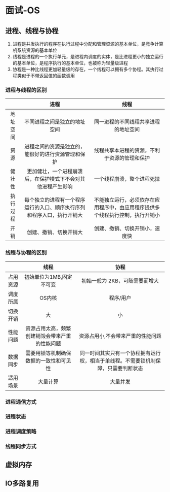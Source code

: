 # 面试-OS

## 进程、线程与协程

1. 进程是并发执行的程序在执行过程中分配和管理资源的基本单位，是竞争计算机系统资源的基本单位
2. 线程是进程的一个执行单元，是进程内调度的实体，是比进程更小的独立运行的基本单位，是程序执行的基本单位，也被称为轻量级进程
3. 协程是一种比线程更加轻量级的存在，一个线程可以拥有多个协程。其执行过程类似于不带返回值的函数调用



### 进程与线程的区别

|          |                             进程                             |                             线程                             |
| :------: | :----------------------------------------------------------: | :----------------------------------------------------------: |
| 地址空间 |                 不同进程之间是独立的地址空间                 |             同一进程的不同线程共享进程的地址空间             |
|   资源   |      进程之间的资源是独立的，能很好的进行资源管理和保护      |         线程共享本进程的资源，不利于资源的管理和保护         |
|  健壮性  | 更加健壮，一个进程崩溃后，在保护模式下不会对其他进程产生影响 |                  一个线程崩溃，整个进程死掉                  |
| 执行过程 | 每个独立的进程有一个程序运行的入口、顺序执行序列和程序入口，执行开销大 | 不能独立运行，必须依存在应用程序中，由应用程序提供多个线程执行控制，执行开销小 |
|   开销   |                    创建、撤销、切换开销大                    |                创建、撤销、切换开销小，速度快                |



### 线程与协程的区别

|          |                      线程                      |                             协程                             |
| :------: | :--------------------------------------------: | :----------------------------------------------------------: |
| 占用资源 |            初始单位为1MB,固定不可变            |                初始一般为 2KB，可随需要而增大                |
| 调度所属 |                     OS内核                     |                          程序/用户                           |
| 切换开销 |                       大                       |                              小                              |
| 性能问题 | 资源占用太高，频繁创建销毁会带来严重的性能问题 |              资源占用小,不会带来严重的性能问题               |
| 数据同步 |     需要用锁等机制确保数据的一致性和可见性     | 同一时间其实只有一个协程拥有运行权，相当于单线程。不需要锁机制保障，只需要判断状态 |
| 适用场景 |                    大量计算                    |                           大量并发                           |



### 进程通信方式



### 进程状态



### 进程调度策略



### 线程同步方式



## 虚拟内存



## IO多路复用